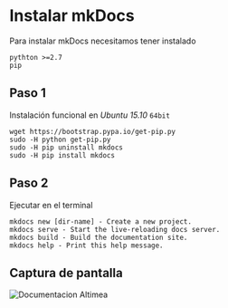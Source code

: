 # Instalar mkDocs

Para instalar mkDocs necesitamos tener instalado

	pythton >=2.7
	pip

## Paso 1

Instalación funcional en *Ubuntu 15.10* `64bit`

	wget https://bootstrap.pypa.io/get-pip.py
	sudo -H python get-pip.py
	sudo -H pip uninstall mkdocs
	sudo -H pip install mkdocs

## Paso 2

Ejecutar en el terminal

	mkdocs new [dir-name] - Create a new project.
	mkdocs serve - Start the live-reloading docs server.
	mkdocs build - Build the documentation site.
	mkdocs help - Print this help message.

## Captura de pantalla

![Documentacion Altimea](/img/screenshot.png)
